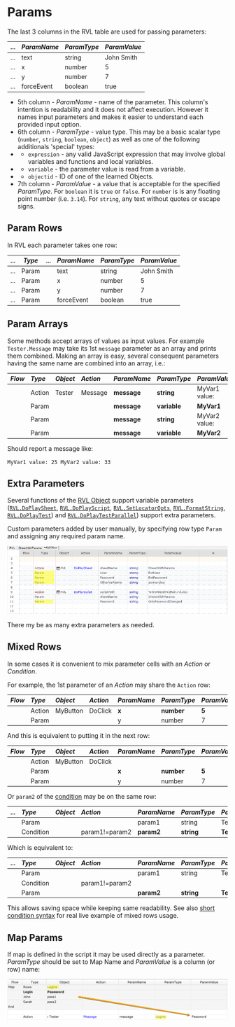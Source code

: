 # Params

The last 3 columns in the RVL table are used for passing parameters:

...     | *ParamName* |*ParamType* |*ParamValue*
--------|:--          |:--         |:--
...     |  text       | string     | John Smith           
...     |  x          | number     | 5           
...     |  y          | number     | 7           
...     |  forceEvent | boolean    | true



* 5th column - *ParamName* - name of the parameter. This column's intention is readability and it does not affect execution. However it names input parameters and makes it easier to understand each provided input option.
* 6th column - *ParamType* - value type. This may be a basic scalar type (`number`, `string`, `boolean`, `object`) as well as one of the following additionals 'special' types:
* * `expression` - any valid JavaScript expression that may involve global variables and functions and local variables.
* * `variable` - the parameter value is read from a variable.
* * `objectid` - ID of one of the learned Objects.
* 7th column - *ParamValue* - a value that is acceptable for the specified *ParamType*. For `boolean` it is `true` or `false`. For `number` is is any floating point number (i.e. `3.14`). For `string`, any text without quotes or escape signs.

## Param Rows

In RVL each parameter takes one row:

...|*Type*| ...| *ParamName* | *ParamType*|*ParamValue*
---|----  |----|:--          |:--         |:--
...|Param |    |  text       | string     | John Smith           
...|Param |    |  x          | number     | 5           
...|Param |    |  y          | number     | 7           
...|Param |    |  forceEvent | boolean    | true

## Param Arrays

Some methods accept arrays of values as input values. For example `Tester.Message` may take its 1st `message` parameter as an array and prints them combined. Making an array is easy, several consequent parameters having the same name are combined into an array, i.e.:

*Flow*|*Type* |*Object*    |*Action*    | *ParamName* |*ParamType* |*ParamValue*
:--  |:--     |:--         |:--         |:--          |:--         |:--
     | Action | Tester     | Message    |  **message**| **string** | MyVar1 value: 
     | Param  |            |            |  **message**| **variable**| **MyVar1**           
     | Param  |            |            |  **message**| **string**| MyVar2 value:
     | Param  |            |            |  **message**| **variable**| **MyVar2**           

Should report a message like:

    MyVar1 value: 25 MyVar2 value: 33

## Extra Parameters

Several functions of the [RVL Object](../Libraries/RVL.md) support variable parameters ([`RVL.DoPlaySheet`](RVL_DoPlay.md), [`RVL.DoPlayScript`](RVL_DoPlay.md), [`RVL.SetLocatorOpts`](../Libraries/RVL.md#setlocatoropts), [`RVL.FormatString`](../Libraries/RVL.md#formatstring), [`RVL.DoPlayTest`](../Libraries/RVL.md#doplaytest)) and [`RVL.DoPlayTestParallel`](../Libraries/RVL.md#doplaytestparallel)) support extra parameters.

Custom parameters added by user manually, by specifying row type `Param` and assigning any required param name.

![Extra Parameters](img/Params_ExtraParams.png)

There my be as many extra parameters as needed.

## Mixed Rows

In some cases it is convenient to mix parameter cells with an *Action* or *Condition*. 

For example, the 1st parameter of an *Action* may share the `Action` row:

*Flow*|*Type* |*Object*    |*Action*    | *ParamName* |*ParamType* |*ParamValue*
:--  |:--     |:--         |:--         |:--          |:--         |:--
     | Action | MyButton   | DoClick    |  **x**      | **number** | **5**
     | Param  |            |            |  y          | number     | 7

And this is equivalent to putting it in the next row:

*Flow*|*Type* |*Object*    |*Action*    | *ParamName* |*ParamType* |*ParamValue*
:--  |:--     |:--         |:--         |:--          |:--         |:--
     | Action | MyButton   | DoClick    |             |            | 
     | Param  |            |            |  **x**      | **number** | **5**
     | Param  |            |            |  y          | number     | 7

Or `param2` of the [condition](Conditions.md) may be on the same row:

... |*Type*      |*Object*    |*Action*    | *ParamName* |*ParamType* |*ParamValue*
:-  |:--         |:--         |:--         |:--          |:--         |:--
    | Param      |            |            |  param1     | string     | Text1
    | Condition  |            | param1!=param2  |  **param2**     | **string**     | **Text2**  

Which is equivalent to:

... |*Type*      |*Object*    |*Action*    | *ParamName* |*ParamType* |*ParamValue*
:-  |:--         |:--         |:--         |:--          |:--         |:--
    | Param      |            |            |  param1     | string     | Text1
    | Condition  |            | param1!=param2  |             |            | 
    | Param      |            |            |  **param2**     | **string**     | **Text2**


This allows saving space while keeping same readability. See also [short condition syntax](Conditions.md#short-condition-syntax) for real live example of mixed rows usage.

## Map Params

If map is defined in the script it may be used directly as a parameter. *ParamType* should be set to Map Name and *ParamValue* is a column (or row) name:

![Map Param](img/Params_MapValue.png)
